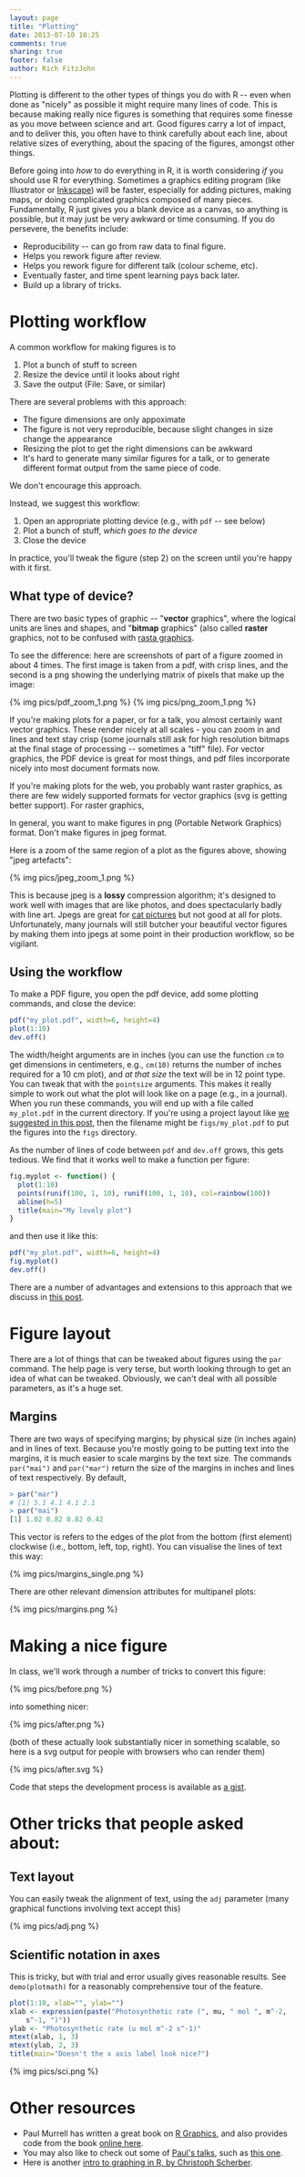 ```yaml
---
layout: page
title: "Plotting"
date: 2013-07-10 10:25
comments: true
sharing: true
footer: false
author: Rich FitzJohn
---
```


Plotting is different to the other types of things you do with R --
even when done as "nicely" as possible it might require many lines of
code.  This is because making really nice figures is something that
requires some finesse as you move between science and art.  Good
figures carry a lot of impact, and to deliver this, you often have to
think carefully about each line, about relative sizes of everything,
about the spacing of the figures, amongst other things.

Before going into *how* to do everything in R, it is worth considering
*if* you should use R for everything.  Sometimes a graphics editing
program (like Illustrator or [Inkscape](http://inkscape.org)) will be
faster, especially for adding pictures, making maps, or doing
complicated graphics composed of many pieces.  Fundamentally, R just
gives you a blank device as a canvas, so anything is possible, but it
may just be very awkward or time consuming.  If you do persevere, the
benefits include:

* Reproducibility -- can go from raw data to final figure.
* Helps you rework figure after review.
* Helps you rework figure for different talk (colour scheme, etc).
* Eventually faster, and time spent learning pays back later.
* Build up a library of tricks.

# Plotting workflow

A common workflow for making figures is to

1. Plot a bunch of stuff to screen
2. Resize the device until it looks about right
3. Save the output (File: Save, or similar)

There are several problems with this approach:

* The figure dimensions are only appoximate
* The figure is not very reproducible, because slight changes in size
  change the appearance
* Resizing the plot to get the right dimensions can be awkward
* It's hard to generate many similar figures for a talk, or to
  generate different format output from the same piece of code.

We don't encourage this approach.

Instead, we suggest this workflow:

1. Open an appropriate plotting device (e.g., with `pdf` -- see
   below)
2. Plot a bunch of stuff, *which goes to the device*
3. Close the device

In practice, you'll tweak the figure (step 2) on the screen until
you're happy with it first.

## What type of device?

There are two basic types of graphic -- "**vector** graphics", where
the logical units are lines and shapes, and "**bitmap** graphics"
(also called **raster** graphics, not to be confused with
[rasta graphics](https://twitter.com/phylorich/status/354761374687186944/photo/1).

To see the difference: here are screenshots of part of a figure zoomed
in about 4 times.  The first image is taken from a pdf, with crisp
lines, and the second is a png showing the underlying matrix of pixels
that make up the image:

{% img pics/pdf_zoom_1.png %}
{% img pics/png_zoom_1.png %}

If you're making plots for a paper, or for a talk, you almost
certainly want vector graphics.  These render nicely at all scales -
you can zoom in and lines and text stay crisp (some journals still ask
for high resolution bitmaps at the final stage of processing --
sometimes a "tiff" file).  For vector graphics, the PDF device is
great for most things, and pdf files incorporate nicely into most
document formats now.

If you're making plots for the web, you probably want raster graphics,
as there are few widely supported formats for vector graphics (svg is
getting better support).  For raster graphics,

In general, you want to make figures in png
(Portable Network Graphics) format.  Don't make figures in jpeg
format.

Here is a zoom of the same region of a plot as the figures above,
showing "jpeg artefacts":

{% img pics/jpeg_zoom_1.png %}

This is because jpeg is a **lossy** compression algorithm; it's
designed to work well with images that are like photos, and does
spectacularly badly with line art.  Jpegs are great for
[cat pictures](http://emergency-kittens.tumblr.com/) but not good at
all for plots.  Unfortunately, many journals will still butcher your
beautiful vector figures by making them into jpegs at some point in
their production workflow, so be vigilant.

## Using the workflow

To make a PDF figure, you open the pdf device, add some plotting
commands, and close the device:

```r
pdf("my_plot.pdf", width=6, height=4)
plot(1:10)
dev.off()
```

The width/height arguments are in inches (you can use the function
`cm` to get dimensions in centimeters, e.g., `cm(10)` returns the
number of inches required for a 10 cm plot), and *at that size* the
text will be in 12 point type.  You can tweak that with the
`pointsize` arguments.  This makes it really simple to work out what
the plot will look like on a page (e.g., in a journal).  When you run
these commands, you will end up with a file called `my_plot.pdf` in
the current directory.  If you're using a project layout like
[we suggested in this post](/blog/2013-04-05-projects/),
then the filename might be `figs/my_plot.pdf` to put the figures into
the `figs` directory.

As the number of lines of code between `pdf` and `dev.off` grows, this
gets tedious.  We find that it works well to make a function per
figure:

```r
fig.myplot <- function() {
  plot(1:10)
  points(runif(100, 1, 10), runif(100, 1, 10), col=rainbow(100))
  abline(h=5)
  title(main="My lovely plot")
}
```

and then use it like this:

```r
pdf("my_plot.pdf", width=6, height=4)
fig.myplot()
dev.off()
```

There are a number of advantages and extensions to this approach that
we discuss in [this post](/blog/2013-XX-XX-figure-functions/).

# Figure layout

There are a lot of things that can be tweaked about figures using the
`par` command.  The help page is very terse, but worth looking through
to get an idea of what can be tweaked.  Obviously, we can't deal with
all possible parameters, as it's a huge set.

## Margins

There are two ways of specifying margins; by physical size (in inches
again) and in lines of text.  Because you're mostly going to be
putting text into the margins, it is much easier to scale margins by
the text size.  The commands `par("mai")` and `par("mar")`
return the size of the margins in inches and lines of text
respectively.  By default,

```r
> par("mar")
# [1] 5.1 4.1 4.1 2.1
> par("mai")
[1] 1.02 0.82 0.82 0.42
```

This vector is refers to the edges of the plot from the bottom (first
element) clockwise (i.e., bottom, left, top, right).  You can
visualise the lines of text this way:

{% img pics/margins_single.png %}

There are other relevant dimension attributes for multipanel plots:

{% img pics/margins.png %}

# Making a nice figure

In class, we'll work through a number of tricks to convert this
figure:

{% img pics/before.png %}

into something nicer:

{% img pics/after.png %}

(both of these actually look substantially nicer in something
scalable, so here is a svg output for people with browsers who can
render them)

{% img pics/after.svg %}

Code that steps the development process is available as
[a gist](https://gist.github.com/richfitz/5963583).

# Other tricks that people asked about:

## Text layout

You can easily tweak the alignment of text, using the `adj` parameter
(many graphical functions involving text accept this)

{% img pics/adj.png %}

## Scientific notation in axes

This is tricky, but with trial and error usually gives reasonable
results.  See `demo(plotmath)` for a reasonably comprehensive tour of
the feature.

```r
plot(1:10, xlab="", ylab="")
xlab <- expression(paste("Photosynthetic rate (", mu, " mol ", m^-2,
    s^-1, ")"))
ylab <- "Photosynthetic rate (u mol m^-2 s^-1)"
mtext(xlab, 1, 3)
mtext(ylab, 2, 3)
title(main="Doesn't the x axis label look nice?")
```

{% img pics/sci.png %}

# Other resources

* Paul Murrell has written a great book on [R Graphics](http://www.amazon.com/Graphics-Second-Edition-Chapman-Series/dp/1439831769), and also provides code from the book [online here](https://www.stat.auckland.ac.nz/~paul/RG2e/).
* You may also like to check out some of [Paul's talks](https://www.stat.auckland.ac.nz/~paul/Talks/), such as [this one](https://www.stat.auckland.ac.nz/~paul/Talks/Rgraphics.pdf).
* Here is another [intro to graphing in R, by Christoph Scherber](http://wwwuser.gwdg.de/~cscherb1/content/Statistics%20Course%20files/R%20Graphics.pdf).


